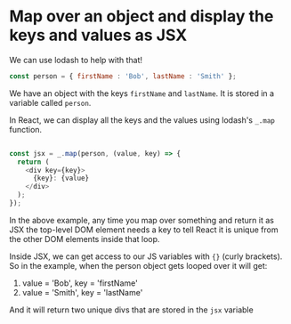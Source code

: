 # Map over an object and display the keys and values as JSX

We can use lodash to help with that!

```javascript
const person = { firstName : 'Bob', lastName : 'Smith' };
```

We have an object with the keys `firstName` and `lastName`. It is stored in a variable called `person`.

In React, we can display all the keys and the values using lodash's `_.map` function.

```javascript

const jsx = _.map(person, (value, key) => {
  return (
    <div key={key}>
      {key}: {value}
    </div>
  );
});
```

In the above example, any time you map over something and return it as JSX the top-level DOM element needs a key to tell React it is unique from the other DOM elements inside that loop.

Inside JSX, we can get access to our JS variables with `{}` (curly brackets). So in the example, when the person object gets looped over it will get:

1. value = 'Bob', key = 'firstName'
1. value = 'Smith', key = 'lastName'

And it will return two unique divs that are stored in the `jsx` variable


